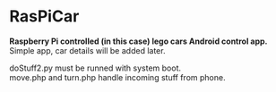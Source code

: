 # RasPiCar
**Raspberry Pi controlled (in this case) lego cars Android control app.**   
Simple app, car details will be added later.   

doStuff2.py must be runned with system boot.   
move.php and turn.php handle incoming stuff from phone.   
